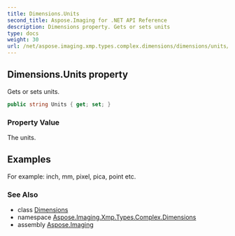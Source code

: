 ```yaml
---
title: Dimensions.Units
second_title: Aspose.Imaging for .NET API Reference
description: Dimensions property. Gets or sets units
type: docs
weight: 30
url: /net/aspose.imaging.xmp.types.complex.dimensions/dimensions/units/
---
```

## Dimensions.Units property

Gets or sets units.

```csharp
public string Units { get; set; }
```

### Property Value

The units.

## Examples

For example: inch, mm, pixel, pica, point etc.

### See Also

* class [Dimensions](../)
* namespace [Aspose.Imaging.Xmp.Types.Complex.Dimensions](../../dimensions/)
* assembly [Aspose.Imaging](../../../)


